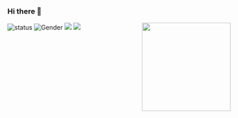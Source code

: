 ### Hi there 👋

![status](https://img.shields.io/badge/status-up-brightgreen) ![Gender](https://img.shields.io/badge/gender-%F0%9F%A4%B5-lightgrey) ![](https://img.shields.io/badge/WhatsApp-25D366?style=for-the-badge&logo=whatsapp&logoColor=white) ![](https://visitor-badge.lithub.cc/badge?page_id=github.com/lizheming)
<img align='right' src='https://octodex.github.com/images/hula_loop_octodex03.gif' width='200'>
<!--
**Burh2k/Burh2k** is a ✨ _special_ ✨ repository because its `README.md` (this file) appears on your GitHub profile.

Here are some ideas to get you started:

- 🔭 I’m currently working on ...
- 🌱 I’m currently learning ...
- 👯 I’m looking to collaborate on ...
- 🤔 I’m looking for help with ...
- 💬 Ask me about ...
- 📫 How to reach me: ...
- 😄 Pronouns: ...
- ⚡ Fun fact: ...
-->
